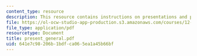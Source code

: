 ```yaml
---
content_type: resource
description: This resource contains instructions on presentations and public speaking.
file: https://ol-ocw-studio-app-production.s3.amazonaws.com/courses/12-103-strange-bedfellows-science-and-environmental-policy-fall-2005/641e7c98206b1bdfca065ea1a45b66bf_present_general.pdf
file_type: application/pdf
resourcetype: Document
title: present_general.pdf
uid: 641e7c98-206b-1bdf-ca06-5ea1a45b66bf
---
```

